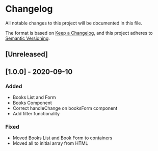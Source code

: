 # Changelog
All notable changes to this project will be documented in this file.

The format is based on [Keep a Changelog](https://keepachangelog.com/en/1.0.0/),
and this project adheres to [Semantic Versioning](https://semver.org/spec/v2.0.0.html).

## [Unreleased]

## [1.0.0] - 2020-09-10
### Added
- Books List and Form
- Books Component
- Correct handleChange on booksForm component
- Add filter functionality

### Fixed 
- Moved Books List and Book Form to containers
- Moved all to initial array from HTML